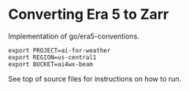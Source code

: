 # Converting Era 5 to Zarr

Implementation of go/era5-conventions.

```shell
export PROJECT=ai-for-weather
export REGION=us-central1
export BUCKET=ai4wx-beam
```

See top of source files for instructions on how to run.